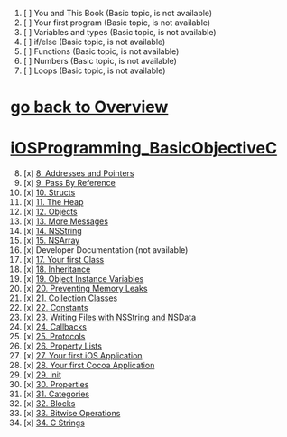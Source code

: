 1. [ ] You and This Book (Basic topic, is not available)
2. [ ] Your first program (Basic topic, is not available)
3. [ ] Variables and types (Basic topic, is not available)
4. [ ] if/else (Basic topic, is not available)
5. [ ] Functions (Basic topic, is not available)
6. [ ] Numbers (Basic topic, is not available)
7. [ ] Loops (Basic topic, is not available)

# [go back to Overview](https://github.com/c4arl0s)

# [iOSProgramming_BasicObjectiveC](https://github.com/c4arl0s/iOSProgramming_BasicObjectiveC#go-back-to-overview)

8. [x] [8. Addresses and Pointers](https://github.com/c4arl0s/8AddressesAndPointers-ObjectiveC#8-addresses-and-pointers---objective-c---content)
9. [x] [9. Pass By Reference](https://github.com/c4arl0s/9PassByReference-ObjectiveC#9-pass-by-reference---objectivec---content)
10. [x] [10. Structs](https://github.com/c4arl0s/10Structs-ObjectiveC#10-structs---objectivec---content)
11. [x] [11. The Heap](https://github.com/c4arl0s/11TheHeap#11-the-heap---content)
12. [x] [12. Objects](https://github.com/c4arl0s/12Objects-ObjectiveC#12-objects---objectivec---content)
13. [x] [13. More Messages](https://github.com/c4arl0s/13MoreMessages-ObjectiveC#13-more-messages---objectivec---content)
14. [x] [14. NSString](https://github.com/c4arl0s/14NSString-ObjectiveC#14-nsstring---objectivec---content)
15. [x] [15. NSArray](https://github.com/c4arl0s/15NSArray-ObjectiveC#15-nsarray---objectivec---content)
16. [x] Developer Documentation (not available)
17. [x] [17. Your first Class](https://github.com/c4arl0s/17YourFirstClass-ObjectiveC#17-your-first-class---objectivec---content)
18. [x] [18. Inheritance](https://github.com/c4arl0s/18Inheretence-ObjectiveC#18-inheretance---objectivec---content)
19. [x] [19. Object Instance Variables](https://github.com/c4arl0s/19ObjectInstanceVariables-ObjectiveC#19-object-instance-variables-objectivec---content)
20. [x] [20. Preventing Memory Leaks](https://github.com/c4arl0s/20PreventingMemoryLeaks-ObjectiveC#20-preventing-memory-leaks---objective-c---content)
21. [x] [21. Collection Classes](https://github.com/c4arl0s/21CollectionClasses-ObjectiveC#21-collection-classes---objectivec---content)
22. [x] [22. Constants](https://github.com/c4arl0s/22Constants-ObjectiveC#22-constants---objectivec---content)
23. [x] [23. Writing Files with NSString and NSData](https://github.com/c4arl0s/23WritingFilesWithNSStringAndNSData-ObjectiveC#23-writing-files-with-nsstring-and-nsdata---content)
24. [x] [24. Callbacks](https://github.com/c4arl0s/24Callbacks-ObjectiveC#24-callbacks---objectivec---content)
25. [x] [25. Protocols](https://github.com/c4arl0s/25Protocols-ObjectiveC#25-protocols---objectivec---content)
26. [x] [26. Property Lists](https://github.com/c4arl0s/26PropertyList-ObjectiveC#26-property-list---objectivec---content)
27. [x] [27. Your first iOS Application](https://github.com/c4arl0s/27YourFirstiOSApplication#27-your-first-ios-application---content)
28. [x] [28. Your first Cocoa Application](https://github.com/c4arl0s/28YourFirstCocoaApplication#28-your-first-cocoa-application---content)
29. [x] [29. init](https://github.com/c4arl0s/29init-ObjectiveC#29-init---objectivec---content)
30. [x] [30. Properties](https://github.com/c4arl0s/30Properties_ObjectiveC#30-properties---objectivec---content)
31. [x] [31. Categories](https://github.com/c4arl0s/31Categories-ObjectiveC#31-categories---objective-c---content)
32. [x] [32. Blocks](https://github.com/c4arl0s/32Blocks-ObjectiveC#32-blocks---objectivec---content)
33. [x] [33. Bitwise Operations]()
34. [x] [34. C Strings](https://github.com/c4arl0s/34_C_Strings_ObjectiveC#34-c-strings---objectivec---content)
